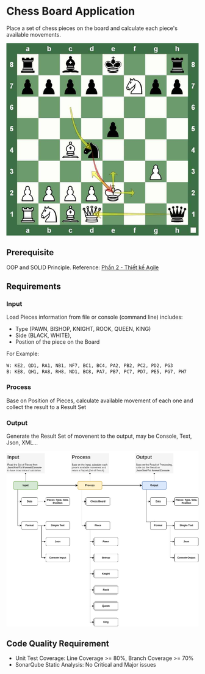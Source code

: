 # Chess Board Application

Place a set of chess pieces on the board and calculate each piece's available movements.

<img src="docs/images/ChessBoard.jpg" alt="The Chess Board" width="600"/>

## Prerequisite
OOP and SOLID Principle. 
Reference: [Phần 2 - Thiết kế Agile ](https://duongnt.notion.site/Ph-n-2-Thi-t-k-Agile-11c9d57372c7806984a7ee2c65ed6866)

## Requirements

### Input 

Load Pieces information from file or console (command line) includes: 
- Type (PAWN, BISHOP, KNIGHT, ROOK, QUEEN, KING) 
- Side (BLACK, WHITE), 
- Postion of the piece on the Board

For Example: 

```
W: KE2, QD1, RA1, NB1, NF7, BC1, BC4, PA2, PB2, PC2, PD2, PG3
B: KE8, QH1, RA8, RH8, ND1, BC8, PA7, PB7, PC7, PD7, PE5, PG7, PH7
```

### Process

Base on Position of Pieces, calculate available movement of each one and collect the result to a Result Set

### Output

Generate the Result Set of movenent to the output, may be Console, Text, Json, XML...

<img src="docs/images/ChessBoard.drawio.png" alt="Requirement" width="600"/>

## Code Quality Requirement

- Unit Test Coverage: Line Coverage >= 80%, Branch Coverage >= 70%
- SonarQube Static Analysis: No Critical and Major issues


